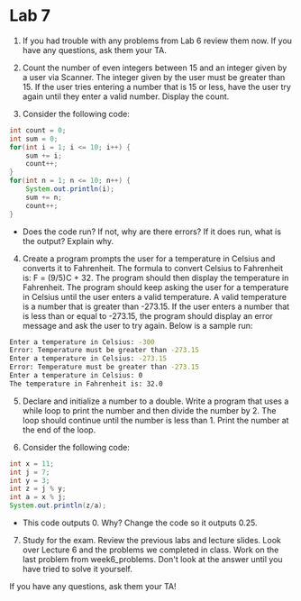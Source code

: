 # Lab 7

1. If you had trouble with any problems from Lab 6 review them now. If you have any questions, ask them your TA.

2. Count the number of even integers between 15 and an integer given by a user via Scanner. The integer given by the user must be greater than 15. If the user tries entering a number that is 15 or less, have the user try again until they enter a valid number. Display the count.

3. Consider the following code:

```java
int count = 0;
int sum = 0;
for(int i = 1; i <= 10; i++) {
    sum += i;
    count++;
}
for(int n = 1; n <= 10; n++) {
    System.out.println(i);
    sum += n;
    count++;
}

```

- Does the code run? If not, why are there errors? If it does run, what is the output? Explain why.

4. Create a program prompts the user for a temperature in Celsius and converts it to Fahrenheit. The formula to convert Celsius to Fahrenheit is: F = (9/5)C + 32. The program should then display the temperature in Fahrenheit. The program should keep asking the user for a temperature in Celsius until the user enters a valid temperature. A valid temperature is a number that is greater than -273.15. If the user enters a number that is less than or equal to -273.15, the program should display an error message and ask the user to try again. Below is a sample run:

```bash
Enter a temperature in Celsius: -300
Error: Temperature must be greater than -273.15
Enter a temperature in Celsius: -273.15
Error: Temperature must be greater than -273.15
Enter a temperature in Celsius: 0
The temperature in Fahrenheit is: 32.0
```

<div style="page-break-after: always;"></div>

5. Declare and initialize a number to a double. Write a program that uses a while loop to print the number and then divide the number by 2. The loop should continue until the number is less than 1. Print the number at the end of the loop.

6. Consider the following code:

```java
int x = 11;
int j = 7;
int y = 3;
int z = j % y;
int a = x % j;
System.out.println(z/a);
```

- This code outputs 0. Why? Change the code so it outputs 0.25.

7. Study for the exam. Review the previous labs and lecture slides. Look over Lecture 6 and the problems we completed in class. Work on the last problem from week6_problems. Don't look at the answer until you have tried to solve it yourself.

If you have any questions, ask them your TA!
